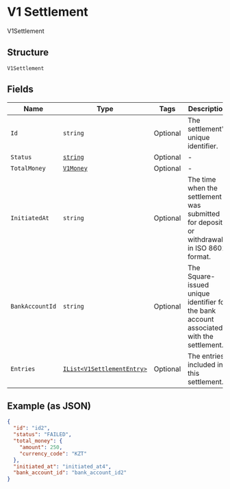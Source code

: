 
# V1 Settlement

V1Settlement

## Structure

`V1Settlement`

## Fields

| Name | Type | Tags | Description |
|  --- | --- | --- | --- |
| `Id` | `string` | Optional | The settlement's unique identifier. |
| `Status` | [`string`](../../doc/models/v1-settlement-status.md) | Optional | - |
| `TotalMoney` | [`V1Money`](../../doc/models/v1-money.md) | Optional | - |
| `InitiatedAt` | `string` | Optional | The time when the settlement was submitted for deposit or withdrawal, in ISO 8601 format. |
| `BankAccountId` | `string` | Optional | The Square-issued unique identifier for the bank account associated with the settlement. |
| `Entries` | [`IList<V1SettlementEntry>`](../../doc/models/v1-settlement-entry.md) | Optional | The entries included in this settlement. |

## Example (as JSON)

```json
{
  "id": "id2",
  "status": "FAILED",
  "total_money": {
    "amount": 250,
    "currency_code": "KZT"
  },
  "initiated_at": "initiated_at4",
  "bank_account_id": "bank_account_id2"
}
```

